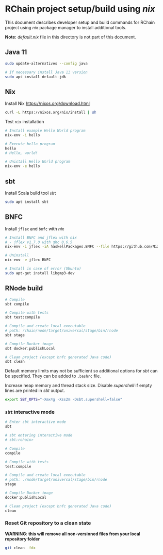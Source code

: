 # RChain project setup/build using *nix*

This document describes developer setup and build commands for RChain project using _nix_ package manager to install additional tools.

**Note:** _default.nix_ file in this directory is not part of this document.

## Java 11

```sh
sudo update-alternatives --config java

# If necessary install Java 11 version
sudo apt install default-jdk
```

## Nix

Install Nix https://nixos.org/download.html

```sh
curl -L https://nixos.org/nix/install | sh
```

Test `nix` installation

```sh
# Install example Hello World program
nix-env -i hello

# Execute hello program
hello
# Hello, world!

# Unistall Hello World program
nix-env -e hello
```

## sbt

Install Scala build tool `sbt`

```sh
sudo apt install sbt
```

## BNFC

Install `jflex` and `bnfc` with *nix*

```sh
# Install BNFC and jflex with nix
# - jflex v1.7.0 with ghc 8.6.5
nix-env -i jflex -iA haskellPackages.BNFC --file https://github.com/NixOS/nixpkgs-channels/archive/nixos-20.03.tar.gz

# Uninstall
nix-env -e jflex BNFC

# Install in case of error (Ubuntu)
sudo apt-get install libgmp3-dev
```

## RNode build

```sh
# Compile
sbt compile

# Compile with tests
sbt test:compile

# Compile and create local executable
# path: rchain/node/target/universal/stage/bin/rnode
sbt stage

# Compile Docker image
sbt docker:publishLocal

# Clean project (except bnfc generated Java code)
sbt clean
```

Default memory limits may not be sufficient so additional options for _sbt_ can be specified. They can be added to `.bashrc` file.

Increase heap memory and thread stack size. Disable _supershell_ if empty lines are printed in _sbt_ output.

```sh
export SBT_OPTS="-Xmx4g -Xss2m -Dsbt.supershell=false"
```


### `sbt`  interactive mode

```sh
# Enter sbt interactive mode
sbt

# sbt entering interactive mode
# sbt:rchain>

# Compile
compile

# Compile with tests
test:compile

# Compile and create local executable
# path: ./node/target/universal/stage/bin/rnode
stage

# Compile Docker image
docker:publishLocal

# Clean project (except bnfc generated Java code)
clean
```

### Reset Git repository to a clean state

**WARNING: this will remove all non-versioned files from your local repository folder**

```sh
git clean -fdx
```
